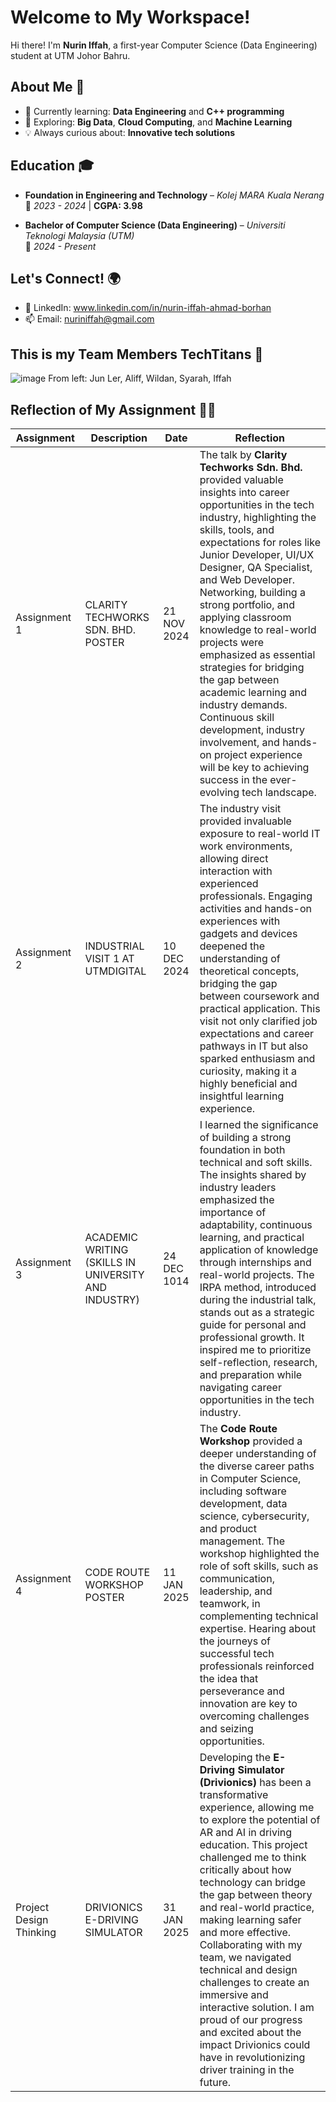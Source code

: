 # Welcome to My Workspace! 

Hi there! I'm **Nurin Iffah**, a first-year Computer Science (Data Engineering) student at UTM Johor Bahru.

## About Me 🚀
- 🔭 Currently learning: **Data Engineering** and **C++ programming**  
- 🌱 Exploring: **Big Data**, **Cloud Computing**, and **Machine Learning**  
- 💡 Always curious about: **Innovative tech solutions**
  
## Education 🎓

- **Foundation in Engineering and Technology** – *Kolej MARA Kuala Nerang*  
  📍 *2023 - 2024* | **CGPA: 3.98**  

- **Bachelor of Computer Science (Data Engineering)** – *Universiti Teknologi Malaysia (UTM)*  
  📍 *2024 - Present*  


## Let's Connect! 🌍 
- 💼 LinkedIn: www.linkedin.com/in/nurin-iffah-ahmad-borhan 
- 📫 Email: nuriniffah@gmail.com

## This is my Team Members TechTitans 🦾
![image](https://github.com/user-attachments/assets/de0f1a60-64c9-4327-889a-1b9f3d3a5fa8)
From left: Jun Ler, Aliff, Wildan, Syarah, Iffah
  
## Reflection of My Assignment 👩‍💻
| Assignment       | Description                            | Date       | Reflection                          |
|------------------|----------------------------------------|------------|-------------------------------------|
| Assignment 1     | CLARITY TECHWORKS SDN. BHD. POSTER |21 NOV 2024 |The talk by **Clarity Techworks Sdn. Bhd.** provided valuable insights into career opportunities in the tech industry, highlighting the skills, tools, and expectations for roles like Junior Developer, UI/UX Designer, QA Specialist, and Web Developer. Networking, building a strong portfolio, and applying classroom knowledge to real-world projects were emphasized as essential strategies for bridging the gap between academic learning and industry demands. Continuous skill development, industry involvement, and hands-on project experience will be key to achieving success in the ever-evolving tech landscape.  |
| Assignment 2     | INDUSTRIAL VISIT 1 AT UTMDIGITAL | 10 DEC 2024 |The industry visit provided invaluable exposure to real-world IT work environments, allowing direct interaction with experienced professionals. Engaging activities and hands-on experiences with gadgets and devices deepened the understanding of theoretical concepts, bridging the gap between coursework and practical application. This visit not only clarified job expectations and career pathways in IT but also sparked enthusiasm and curiosity, making it a highly beneficial and insightful learning experience.|
| Assignment 3     | ACADEMIC WRITING (SKILLS IN UNIVERSITY AND INDUSTRY)  | 24 DEC 1014 | I learned the significance of building a strong foundation in both technical and soft skills. The insights shared by industry leaders emphasized the importance of adaptability, continuous learning, and practical application of knowledge through internships and real-world projects. The IRPA method, introduced during the industrial talk, stands out as a strategic guide for personal and professional growth. It inspired me to prioritize self-reflection, research, and preparation while navigating career opportunities in the tech industry. |
| Assignment 4 | CODE ROUTE WORKSHOP POSTER | 11 JAN 2025 |  The **Code Route Workshop** provided a deeper understanding of the diverse career paths in Computer Science, including software development, data science, cybersecurity, and product management. The workshop highlighted the role of soft skills, such as communication, leadership, and teamwork, in complementing technical expertise. Hearing about the journeys of successful tech professionals reinforced the idea that perseverance and innovation are key to overcoming challenges and seizing opportunities. |
| Project Design Thinking | DRIVIONICS E-DRIVING SIMULATOR | 31 JAN 2025 |Developing the **E-Driving Simulator (Drivionics)** has been a transformative experience, allowing me to explore the potential of AR and AI in driving education. This project challenged me to think critically about how technology can bridge the gap between theory and real-world practice, making learning safer and more effective. Collaborating with my team, we navigated technical and design challenges to create an immersive and interactive solution. I am proud of our progress and excited about the impact Drivionics could have in revolutionizing driver training in the future. |
